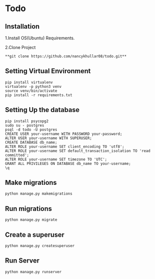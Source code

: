 Todo
============================================================================================================================



## Installation
 
 1.Install OS(Ubuntu) Requirements.
 
 2.Clone Project
 
    **git clone https://github.com/nancykhullar08/todo.git**


## Setting Virtual Environment

    pip install virtualenv
    virtualenv -p python3 venv
    source venv/bin/activate
    pip install -r requirements.txt    

## Setting Up the database

    pip install psycopg2
    sudo su - postgres
    psql -d todo -U postgres
    CREATE USER your-username WITH PASSWORD your-password;
    ALTER USER your-username WITH SUPERUSER;
    CREATE DATABASE db_name;
    ALTER ROLE your-username SET client_encoding TO 'utf8';
    ALTER ROLE your-username SET default_transaction_isolation TO 'read committed';
    ALTER ROLE your-username SET timezone TO 'UTC';
    GRANT ALL PRIVILEGES ON DATABASE db_name TO your-username;
    \q
   
## Make migrations

    python manage.py makemigrations

## Run migrations
   
    python manage.py migrate

## Create a superuser

    python manage.py createsuperuser

## Run Server

    python manage.py runserver


